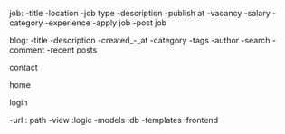 job:
-title
-location
-job type
-description
-publish at
-vacancy
-salary
-category
-experience
-apply job
-post job



blog:
-title
-description
-created_-_at
-category
-tags
-author
-search 
-comment
-recent posts


contact

home


login

-url : path
-view :logic
-models :db
-templates :frontend
